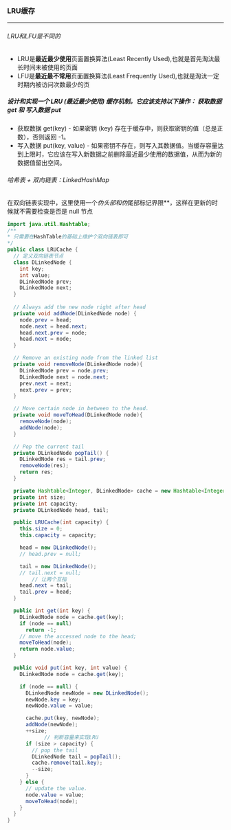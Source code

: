### LRU缓存

------

###### LRU和LFU是不同的

- LRU是**最近最少使用**页面置换算法(Least Recently Used),也就是首先淘汰最长时间未被使用的页面
- LFU是**最近最不常用**页面置换算法(Least Frequently Used),也就是淘汰一定时期内被访问次数最少的页

##### 设计和实现一个  LRU (最近最少使用) 缓存机制。它应该支持以下操作： 获取数据 get 和 写入数据 put 

- 获取数据 get(key) - 如果密钥 (key) 存在于缓存中，则获取密钥的值（总是正数），否则返回 -1。
- 写入数据 put(key, value) - 如果密钥不存在，则写入其数据值。当缓存容量达到上限时，它应该在写入新数据之前删除最近最少使用的数据值，从而为新的数据值留出空间。

###### 哈希表 + 双向链表：LinkedHashMap

​	在双向链表实现中，这里使用一个***伪*头部和*伪*尾部标记界限**，这样在更新的时候就不需要检查是否是 null 节点

```java
import java.util.Hashtable;
/**
* 只需要在HashTable的基础上维护个双向链表即可
*/
public class LRUCache {
  // 定义双向链表节点
  class DLinkedNode {
    int key;
    int value;
    DLinkedNode prev;
    DLinkedNode next;
  }
  
  // Always add the new node right after head
  private void addNode(DLinkedNode node) {
    node.prev = head;
    node.next = head.next;
    head.next.prev = node;
    head.next = node;
  }

  // Remove an existing node from the linked list
  private void removeNode(DLinkedNode node){
    DLinkedNode prev = node.prev;
    DLinkedNode next = node.next;
    prev.next = next;
    next.prev = prev;
  }

  // Move certain node in between to the head.
  private void moveToHead(DLinkedNode node){
    removeNode(node);
    addNode(node);
  }

  // Pop the current tail
  private DLinkedNode popTail() {
    DLinkedNode res = tail.prev;
    removeNode(res);
    return res;
  }

  private Hashtable<Integer, DLinkedNode> cache = new Hashtable<Integer, DLinkedNode>();
  private int size;
  private int capacity;
  private DLinkedNode head, tail;

  public LRUCache(int capacity) {
    this.size = 0;
    this.capacity = capacity;

    head = new DLinkedNode();
    // head.prev = null;

    tail = new DLinkedNode();
    // tail.next = null;
		// 让两个互指
    head.next = tail;
    tail.prev = head;
  }

  public int get(int key) {
    DLinkedNode node = cache.get(key);
    if (node == null) 
      return -1;
    // move the accessed node to the head;
    moveToHead(node);
    return node.value;
  }

  public void put(int key, int value) {
    DLinkedNode node = cache.get(key);

    if (node == null) {
      DLinkedNode newNode = new DLinkedNode();
      newNode.key = key;
      newNode.value = value;

      cache.put(key, newNode);
      addNode(newNode);
      ++size;
			// 判断容量来实现LRU
      if (size > capacity) {
        // pop the tail
        DLinkedNode tail = popTail();
        cache.remove(tail.key);
        --size;
      }
    } else {
      // update the value.
      node.value = value;
      moveToHead(node);
    }
  }
}
```

